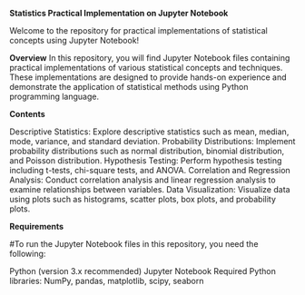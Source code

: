 **Statistics Practical Implementation on Jupyter Notebook**

Welcome to the repository for practical implementations of statistical concepts using Jupyter Notebook!

**Overview**
In this repository, you will find Jupyter Notebook files containing practical implementations of various statistical concepts and techniques. These implementations are designed to provide hands-on experience and demonstrate the application of statistical methods using Python programming language.

**Contents**


Descriptive Statistics: Explore descriptive statistics such as mean, median, mode, variance, and standard deviation.
Probability Distributions: Implement probability distributions such as normal distribution, binomial distribution, and Poisson distribution.
Hypothesis Testing: Perform hypothesis testing including t-tests, chi-square tests, and ANOVA.
Correlation and Regression Analysis: Conduct correlation analysis and linear regression analysis to examine relationships between variables.
Data Visualization: Visualize data using plots such as histograms, scatter plots, box plots, and probability plots.

**Requirements**

#To run the Jupyter Notebook files in this repository, you need the following:

Python (version 3.x recommended)
Jupyter Notebook
Required Python libraries: NumPy, pandas, matplotlib, scipy, seaborn
